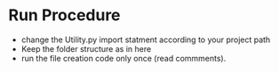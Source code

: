 # Run Procedure

- change the Utility.py import statment according to your project path
- Keep the folder structure as in here
- run the file creation code only once (read commments).
